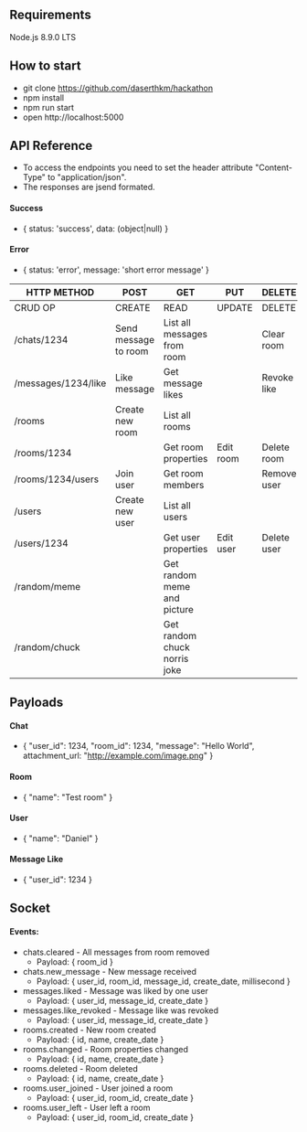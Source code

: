 ## Requirements

Node.js 8.9.0 LTS

## How to start

* git clone https://github.com/daserthkm/hackathon
* npm install
* npm run start
* open http://localhost:5000

## API Reference

* To access the endpoints you need to set the header attribute "Content-Type" to "application/json".
* The responses are jsend formated.

#### Success 
* { status: 'success', data: (object|null) }

#### Error 
* { status: 'error', message: 'short error message' }


| HTTP METHOD            | POST                 | GET                             | PUT               | DELETE                |
| ---------------------- | -------------------- | ------------------------------- | ----------------- | --------------------- |
| CRUD OP                | CREATE               | READ                            | UPDATE            | DELETE                |
| /chats/1234            | Send message to room | List all messages from room     |                   | Clear room            |
| /messages/1234/like    | Like message         | Get message likes               |                   | Revoke like           |
| /rooms                 | Create new room      | List all rooms                  |                   |                       |
| /rooms/1234            |                      | Get room properties             | Edit room         | Delete room           |
| /rooms/1234/users      | Join user            | Get room members                |                   | Remove user           |
| /users                 | Create new user      | List all users                  |                   |                       |
| /users/1234            |                      | Get user properties             | Edit user         | Delete user           |
| /random/meme           |                      | Get random meme and picture     |                   |                       |
| /random/chuck          |                      | Get random chuck norris joke    |                   |                       |

## Payloads

#### Chat 
* { "user_id": 1234, "room_id": 1234, "message": "Hello World", attachment_url: "http://example.com/image.png" }
  
#### Room 
* { "name": "Test room" }

#### User 
* { "name": "Daniel" }

#### Message Like 
* { "user_id": 1234 }

## Socket

#### Events:

* chats.cleared - All messages from room removed
  * Payload: { room_id }
* chats.new_message - New message received
  * Payload: { user_id, room_id, message_id, create_date, millisecond }
* messages.liked - Message was liked by one user
  * Payload: { user_id, message_id, create_date }
* messages.like_revoked - Message like was revoked
  * Payload: { user_id, message_id, create_date }
* rooms.created - New room created
  * Payload: { id, name, create_date }
* rooms.changed - Room properties changed
  * Payload: { id, name, create_date }
* rooms.deleted - Room deleted
  * Payload: { id, name, create_date }
* rooms.user_joined - User joined a room
  * Payload: { user_id, room_id, create_date }
* rooms.user_left - User left a room
  * Payload: { user_id, room_id, create_date }
